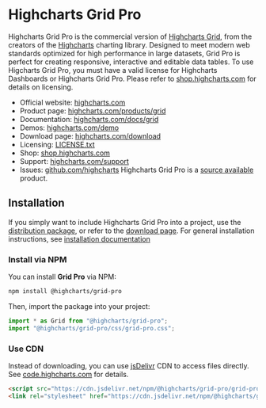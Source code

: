 # Highcharts Grid Pro
Highcharts Grid Pro is the commercial version of [Highcharts Grid](https://www.highcharts.com/docs/grid/general), from the creators of the [Highcharts](https://github.com/highcharts/highcharts) charting library. Designed to meet modern web standards optimized for high performance in large datasets, Grid Pro is perfect for creating responsive, interactive and editable data tables.
To use Higcharts Grid Pro, you must have a valid license for Highcharts Dashboards or Highcharts Grid Pro. Please refer to [shop.highcharts.com](https://shop.highcharts.com/) for details on licensing.
- Official website: [highcharts.com](http://www.highcharts.com)
- Product page: [highcharts.com/products/grid](https://www.highcharts.com/products/grid/)
- Documentation: [highcharts.com/docs/grid](https://www.highcharts.com/docs/grid/installation)
- Demos: [highcharts.com/demo](https://www.highcharts.com/demo#highcharts-grid-demo-general)
- Download page: [highcharts.com/download](http://www.highcharts.com/download)
- Licensing: [LICENSE.txt](LICENSE.txt)
- Shop: [shop.highcharts.com](https://shop.highcharts.com/)
- Support: [highcharts.com/support](http://www.highcharts.com/support)
- Issues: [github.com/highcharts](https://github.com/highcharts/highcharts/issues)
Highcharts Grid Pro is a [source available](https://en.wikipedia.org/wiki/Source-available_software) product.

## Installation
If you simply want to include Highcharts Grid Pro into a project, use the [distribution package](https://www.npmjs.com/package/@highcharts/grid-pro), or refer to the [download page](http://www.highcharts.com/download).
For general installation instructions, see [installation documentation](https://highcharts.com/docs/grid/installation)

### Install via NPM
You can install **Grid Pro** via NPM:
```bash
npm install @highcharts/grid-pro
```
Then, import the package into your project:
```js
import * as Grid from "@highcharts/grid-pro";
import "@highcharts/grid-pro/css/grid-pro.css";
```

### Use CDN
Instead of downloading, you can use [jsDelivr](https://www.jsdelivr.com/) CDN to access files directly. See [code.highcharts.com](https://code.highcharts.com/#highcharts-grid-pro) for details.
```HTML
<script src="https://cdn.jsdelivr.net/npm/@highcharts/grid-pro/grid-pro.js"></script>
<link rel="stylesheet" href="https://cdn.jsdelivr.net/npm/@highcharts/grid-pro/css/grid-pro.css">
```